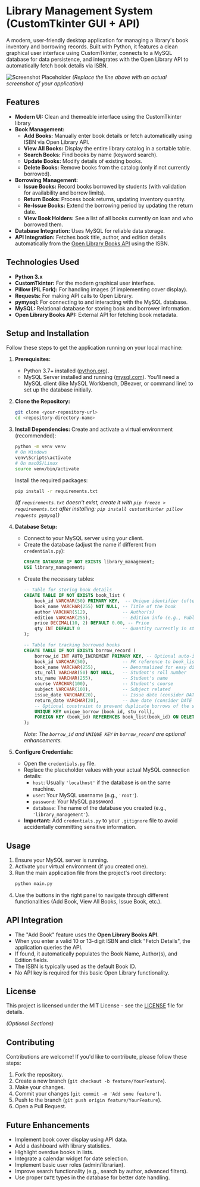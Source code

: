 # Library Management System (CustomTkinter GUI + API)

A modern, user-friendly desktop application for managing a library's book inventory and borrowing records. Built with Python, it features a clean graphical user interface using CustomTkinter, connects to a MySQL database for data persistence, and integrates with the Open Library API to automatically fetch book details via ISBN.

![Screenshot Placeholder](<Screenshot URL or Path - Replace this!>)
*(Replace the line above with an actual screenshot of your application)*

## Features

*   **Modern UI:** Clean and themeable interface using the CustomTkinter library
*   **Book Management:**
    *   **Add Books:** Manually enter book details or fetch automatically using ISBN via Open Library API.
    *   **View All Books:** Display the entire library catalog in a sortable table.
    *   **Search Books:** Find books by name (keyword search).
    *   **Update Books:** Modify details of existing books.
    *   **Delete Books:** Remove books from the catalog (only if not currently borrowed).
*   **Borrowing Management:**
    *   **Issue Books:** Record books borrowed by students (with validation for availability and borrow limits).
    *   **Return Books:** Process book returns, updating inventory quantity.
    *   **Re-Issue Books:** Extend the borrowing period by updating the return date.
    *   **View Book Holders:** See a list of all books currently on loan and who borrowed them.
*   **Database Integration:** Uses MySQL for reliable data storage.
*   **API Integration:** Fetches book title, author, and edition details automatically from the [Open Library Books API](https://openlibrary.org/dev/docs/api/books) using the ISBN.

## Technologies Used

*   **Python 3.x**
*   **CustomTkinter:** For the modern graphical user interface.
*   **Pillow (PIL Fork):** For handling images (if implementing cover display).
*   **Requests:** For making API calls to Open Library.
*   **pymysql:** For connecting to and interacting with the MySQL database.
*   **MySQL:** Relational database for storing book and borrower information.
*   **Open Library Books API:** External API for fetching book metadata.

## Setup and Installation

Follow these steps to get the application running on your local machine:

1.  **Prerequisites:**
    *   Python 3.7+ installed ([python.org](https://www.python.org/downloads/)).
    *   MySQL Server installed and running ([mysql.com](https://dev.mysql.com/downloads/mysql/)). You'll need a MySQL client (like MySQL Workbench, DBeaver, or command line) to set up the database initially.

2.  **Clone the Repository:**
    ```bash
    git clone <your-repository-url>
    cd <repository-directory-name>
    ```

3.  **Install Dependencies:**
    Create and activate a virtual environment (recommended):
    ```bash
    python -m venv venv
    # On Windows
    venv\Scripts\activate
    # On macOS/Linux
    source venv/bin/activate
    ```
    Install the required packages:
    ```bash
    pip install -r requirements.txt
    ```
    *(If `requirements.txt` doesn't exist, create it with `pip freeze > requirements.txt` after installing: `pip install customtkinter pillow requests pymysql`)*

4.  **Database Setup:**
    *   Connect to your MySQL server using your client.
    *   Create the database (adjust the name if different from `credentials.py`):
        ```sql
        CREATE DATABASE IF NOT EXISTS library_management;
        USE library_management;
        ```
    *   Create the necessary tables:
        ```sql
        -- Table for storing book details
        CREATE TABLE IF NOT EXISTS book_list (
            book_id VARCHAR(50) PRIMARY KEY,  -- Unique identifier (often ISBN)
            book_name VARCHAR(255) NOT NULL, -- Title of the book
            author VARCHAR(512),             -- Author(s)
            edition VARCHAR(255),            -- Edition info (e.g., Publisher, Year)
            price DECIMAL(10, 2) DEFAULT 0.00, -- Price
            qty INT DEFAULT 0                -- Quantity currently in stock
        );

        -- Table for tracking borrowed books
        CREATE TABLE IF NOT EXISTS borrow_record (
            borrow_id INT AUTO_INCREMENT PRIMARY KEY, -- Optional auto-incrementing ID
            book_id VARCHAR(50),             -- FK reference to book_list
            book_name VARCHAR(255),          -- Denormalized for easy display
            stu_roll VARCHAR(50) NOT NULL,   -- Student's roll number
            stu_name VARCHAR(255),           -- Student's name
            course VARCHAR(100),             -- Student's course
            subject VARCHAR(100),            -- Subject related
            issue_date VARCHAR(20),          -- Issue date (consider DATE type)
            return_date VARCHAR(20),         -- Due date (consider DATE type)
            -- Optional constraint to prevent duplicate borrows of the same book ID by the same student
            UNIQUE KEY unique_borrow (book_id, stu_roll),
            FOREIGN KEY (book_id) REFERENCES book_list(book_id) ON DELETE RESTRICT ON UPDATE CASCADE
        );
        ```
        *Note: The `borrow_id` and `UNIQUE KEY` in `borrow_record` are optional enhancements.*

5.  **Configure Credentials:**
    *   Open the `credentials.py` file.
    *   Replace the placeholder values with your actual MySQL connection details:
        *   `host`: Usually `'localhost'` if the database is on the same machine.
        *   `user`: Your MySQL username (e.g., `'root'`).
        *   `password`: Your MySQL password.
        *   `database`: The name of the database you created (e.g., `'library_management'`).
    *   **Important:** Add `credentials.py` to your `.gitignore` file to avoid accidentally committing sensitive information.

## Usage

1.  Ensure your MySQL server is running.
2.  Activate your virtual environment (if you created one).
3.  Run the main application file from the project's root directory:
    ```bash
    python main.py
    ```
4.  Use the buttons in the right panel to navigate through different functionalities (Add Book, View All Books, Issue Book, etc.).

## API Integration

*   The "Add Book" feature uses the **Open Library Books API**.
*   When you enter a valid 10 or 13-digit ISBN and click "Fetch Details", the application queries the API.
*   If found, it automatically populates the Book Name, Author(s), and Edition fields.
*   The ISBN is typically used as the default Book ID.
*   No API key is required for this basic Open Library functionality.

## License

This project is licensed under the MIT License - see the [LICENSE](LICENSE) file for details.

*(Optional Sections)*

## Contributing

Contributions are welcome! If you'd like to contribute, please follow these steps:
1.  Fork the repository.
2.  Create a new branch (`git checkout -b feature/YourFeature`).
3.  Make your changes.
4.  Commit your changes (`git commit -m 'Add some feature'`).
5.  Push to the branch (`git push origin feature/YourFeature`).
6.  Open a Pull Request.

## Future Enhancements

*   Implement book cover display using API data.
*   Add a dashboard with library statistics.
*   Highlight overdue books in lists.
*   Integrate a calendar widget for date selection.
*   Implement basic user roles (admin/librarian).
*   Improve search functionality (e.g., search by author, advanced filters).
*   Use proper `DATE` types in the database for better date handling.
